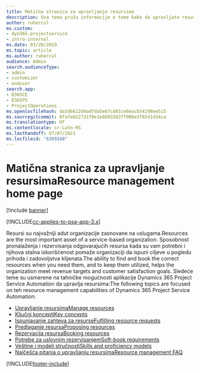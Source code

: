 ```yaml
---
title: Matična stranica za upravljanje resursima
description: Ova tema pruža informacije o tome kako da upravljate resursima.
author: ruhercul
ms.custom:
- dyn365-projectservice
- intro-internal
ms.date: 03/28/2019
ms.topic: article
ms.author: ruhercul
audience: Admin
search.audienceType:
- admin
- customizer
- enduser
search.app:
- D365CE
- D365PS
- ProjectOperations
ms.openlocfilehash: da3d6622d4ad7da5e67cd01ce6eacb54298ee515
ms.sourcegitcommit: 0fafe022731f0e1e8693382ff906e3f8541d34ca
ms.translationtype: HT
ms.contentlocale: sr-Latn-RS
ms.lasthandoff: 07/07/2021
ms.locfileid: "6369168"
---
```

# <a name="resource-management-home-page"></a><span data-ttu-id="7ce09-103">Matična stranica za upravljanje resursima</span><span class="sxs-lookup"><span data-stu-id="7ce09-103">Resource management home page</span></span>

[!include [banner](../includes/psa-now-project-operations.md)]

[!INCLUDE[cc-applies-to-psa-app-3.x](../includes/cc-applies-to-psa-app-3x.md)]

<span data-ttu-id="7ce09-104">Resursi su najvažniji adut organizacije zasnovane na uslugama.</span><span class="sxs-lookup"><span data-stu-id="7ce09-104">Resources are the most important asset of a service-based organization.</span></span> <span data-ttu-id="7ce09-105">Sposobnost pronalaženja i rezervisanja odgovarajućih resursa kada su vam potrebni i njihova stalna iskorišćenost pomaže organizaciji da ispuni ciljeve u pogledu prihoda i zadovoljstva klijenata.</span><span class="sxs-lookup"><span data-stu-id="7ce09-105">The ability to find and book the correct resources when you need them, and to keep them utilized, helps the organization meet revenue targets and customer satisfaction goals.</span></span> <span data-ttu-id="7ce09-106">Sledeće teme su usmerene na tahničke mogućnosti aplikacije Dynamics 365 Project Service Automation da upravlja resursima:</span><span class="sxs-lookup"><span data-stu-id="7ce09-106">The following topics are focused on teh resource management capabilities of Dynamics 365 Project Service Automation:</span></span>

- [<span data-ttu-id="7ce09-107">Upravljanje resursima</span><span class="sxs-lookup"><span data-stu-id="7ce09-107">Manage resources</span></span>](manage-resources.md)
- [<span data-ttu-id="7ce09-108">Ključni koncepti</span><span class="sxs-lookup"><span data-stu-id="7ce09-108">Key concepts</span></span>](reports-key-concepts.md)
- [<span data-ttu-id="7ce09-109">Ispunjavanje zahteva za resurse</span><span class="sxs-lookup"><span data-stu-id="7ce09-109">Fulfilling resource requests</span></span>](resource-management-fulfill-requests.md)
- [<span data-ttu-id="7ce09-110">Predlaganje resursa</span><span class="sxs-lookup"><span data-stu-id="7ce09-110">Proposing resources</span></span>](resource-management-propose-resources.md)
- [<span data-ttu-id="7ce09-111">Rezervacija resursa</span><span class="sxs-lookup"><span data-stu-id="7ce09-111">Booking resources</span></span>](resource-management-book-resources-scheduleboard.md)
- [<span data-ttu-id="7ce09-112">Potrebe za uslovnim rezervisanjem</span><span class="sxs-lookup"><span data-stu-id="7ce09-112">Soft-book requirements</span></span>](resource-management-softbook-requirements.md)
- [<span data-ttu-id="7ce09-113">Veštine i modeli stručnosti</span><span class="sxs-lookup"><span data-stu-id="7ce09-113">Skills and proficiency models</span></span>](resource-management-skills-proficiency.md)
- [<span data-ttu-id="7ce09-114">Najčešća pitanja o upravljanju resursima</span><span class="sxs-lookup"><span data-stu-id="7ce09-114">Resource management FAQ</span></span>](resource-management-faq.md)


[!INCLUDE[footer-include](../includes/footer-banner.md)]